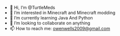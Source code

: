 - 👋 Hi, I’m @TurtleMeds
- 👀 I’m interested in Minecraft and Minecraft modding
- 🌱 I’m currently learning Java And Python
- 💞️ I’m looking to collaborate on anything
- 📫 How to reach me: owenwells2009@gmail.com
